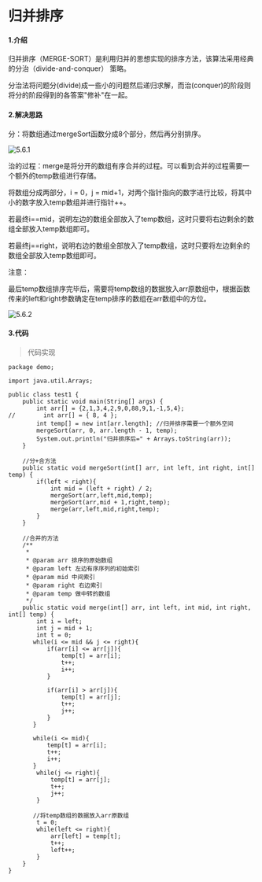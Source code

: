 # 归并排序

#### 1.介绍

归并排序（MERGE-SORT）是利用归并的思想实现的排序方法，该算法采用经典的分治（divide-and-conquer）
策略。

分治法将问题分(divide)成一些小的问题然后递归求解，而治(conquer)的阶段则将分的阶段得到的各答案"修补"在一起。



#### 2.解决思路

分：将数组通过mergeSort函数分成8个部分，然后再分别排序。

![5.6.1](https://raw.githubusercontent.com/SkipTheChat/-algorithm/master/assets/5.6.1.png)





治的过程：merge是将分开的数组有序合并的过程。可以看到合并的过程需要一个额外的temp数组进行存储。

将数组分成两部分，i = 0，j = mid+1，对两个指针指向的数字进行比较，将其中小的数字放入temp数组并进行指针++。

若最终i==mid，说明左边的数组全部放入了temp数组，这时只要将右边剩余的数组全部放入temp数组即可。

若最终j==right，说明右边的数组全部放入了temp数组，这时只要将左边剩余的数组全部放入temp数组即可。

注意：

最后temp数组排序完毕后，需要将temp数组的数据放入arr原数组中，根据函数传来的left和right参数确定在temp排序的数组在arr数组中的方位。

![5.6.2](https://raw.githubusercontent.com/SkipTheChat/-algorithm/master/assets/5.6.2.png)



#### 3.代码

> 代码实现

```
package demo;

import java.util.Arrays;

public class test1 {
    public static void main(String[] args) {
        int arr[] = {2,1,3,4,2,9,0,88,9,1,-1,5,4};
//        int arr[] = { 8, 4 };
        int temp[] = new int[arr.length]; //归并排序需要一个额外空间
        mergeSort(arr, 0, arr.length - 1, temp);
        System.out.println("归并排序后=" + Arrays.toString(arr));
    }

    //分+合方法
    public static void mergeSort(int[] arr, int left, int right, int[] temp) {
        if(left < right){
            int mid = (left + right) / 2;
            mergeSort(arr,left,mid,temp);
            mergeSort(arr,mid + 1,right,temp);
            merge(arr,left,mid,right,temp);
        }
    }

    //合并的方法
    /**
     *
     * @param arr 排序的原始数组
     * @param left 左边有序序列的初始索引
     * @param mid 中间索引
     * @param right 右边索引
     * @param temp 做中转的数组
     */
    public static void merge(int[] arr, int left, int mid, int right, int[] temp) {
        int i = left;
        int j = mid + 1;
        int t = 0;
       while(i <= mid && j <= right){
           if(arr[i] <= arr[j]){
               temp[t] = arr[i];
               t++;
               i++;
           }

           if(arr[i] > arr[j]){
               temp[t] = arr[j];
               t++;
               j++;
           }
       }

       while(i <= mid){
           temp[t] = arr[i];
           t++;
           i++;
       }
        while(j <= right){
            temp[t] = arr[j];
            t++;
            j++;
        }

	   //将temp数组的数据放入arr原数组
        t = 0;
        while(left <= right){
            arr[left] = temp[t];
            t++;
            left++;
        }
    }
}
```

